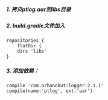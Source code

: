 ##### 1. 拷贝ptlog.aar到libs目录

##### 2. build.gradle文件加入

```
repositories {
    flatDir {
    dirs 'libs'
}
```

##### 3. 添加依赖：

```
compile 'com.orhanobut:logger:2.1.1'
compile(name:'ptlog', ext:'aar')
```